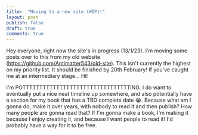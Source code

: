 ```yaml
---
title:  "Moving to a new site (WIP)!"
layout: post
publish: false
draft: true
comments: true
---
```


Hey everyone, right now the site's in progress (13/1/23). I'm moving some posts over to this from my old website (https://github.com/Antimatter543/old-site). This isn't currently the highest on my priority list.
It should be finished by 20th February! If you've caught me at an intermediary stage... Hi!


I'm POTTTTTTTTTTTTTTTTTTTTTTTTTTTTTTTTING. I do want to eventually put a nice neat timeline up somewhere, and also potentially have a section for my book that has a TBD complete date 😭. Because what am I gonna do, make it over years, with nobody to read it and then publish? How many people are gonna read that? If I'm gonna make a book, I'm making it because I enjoy creating it, and because I want people to read it! I'd probably have a way for it to be free. 
